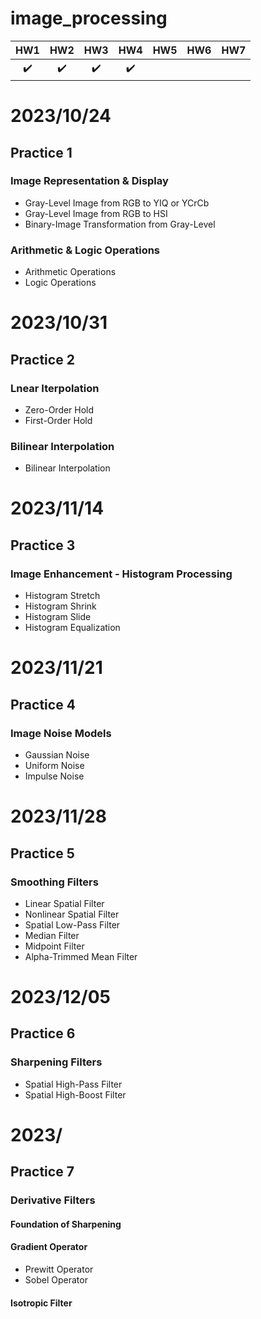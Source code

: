 # image_processing
|HW1|HW2|HW3|HW4|HW5|HW6|HW7|
|:-:|:-:|:-:|:-:|:-:|:-:|:-:|
|✔️|✔️|✔️|✔️||||

# 2023/10/24
## Practice 1
### Image Representation & Display
-  Gray-Level Image from RGB to YIQ or YCrCb
-  Gray-Level Image from RGB to HSI
-  Binary-Image Transformation from Gray-Level
### Arithmetic & Logic Operations
-  Arithmetic Operations
-  Logic Operations

# 2023/10/31
## Practice 2
### Lnear Iterpolation
- Zero-Order Hold
- First-Order Hold
### Bilinear Interpolation
- Bilinear Interpolation

# 2023/11/14
## Practice 3
### Image Enhancement - Histogram Processing
-  Histogram Stretch
-  Histogram Shrink
-  Histogram Slide
-  Histogram Equalization

# 2023/11/21
## Practice 4
### Image Noise Models
- Gaussian Noise
- Uniform Noise
- Impulse Noise

# 2023/11/28
## Practice 5
### Smoothing Filters
- Linear Spatial Filter
- Nonlinear Spatial Filter
- Spatial Low-Pass Filter
- Median Filter
- Midpoint Filter
- Alpha-Trimmed Mean Filter

# 2023/12/05
## Practice 6
### Sharpening Filters
- Spatial High-Pass Filter
- Spatial High-Boost Filter

# 2023/
## Practice 7
### Derivative Filters
#### Foundation of Sharpening
#### Gradient Operator
- Prewitt Operator
- Sobel Operator
#### Isotropic Filter
